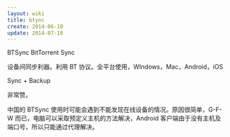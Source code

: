 ```yaml
---
layout: wiki
title: btync
create: 2014-06-10
update: 2014-07-18
---
```


BTSync BitTorrent Sync

设备间同步利器。利用 BT 协议。全平台使用，WIndows，Mac，Android，iOS

Sync + Backup

非常赞。

中国的 BTSync 使用时可能会遇到不能发现在线设备的情况。原因很简单，G-F-W 而已，电脑可以采取预定义主机的方法解决，Android 客户端由于没有主机及端口号，所以只能通过代理解决。


